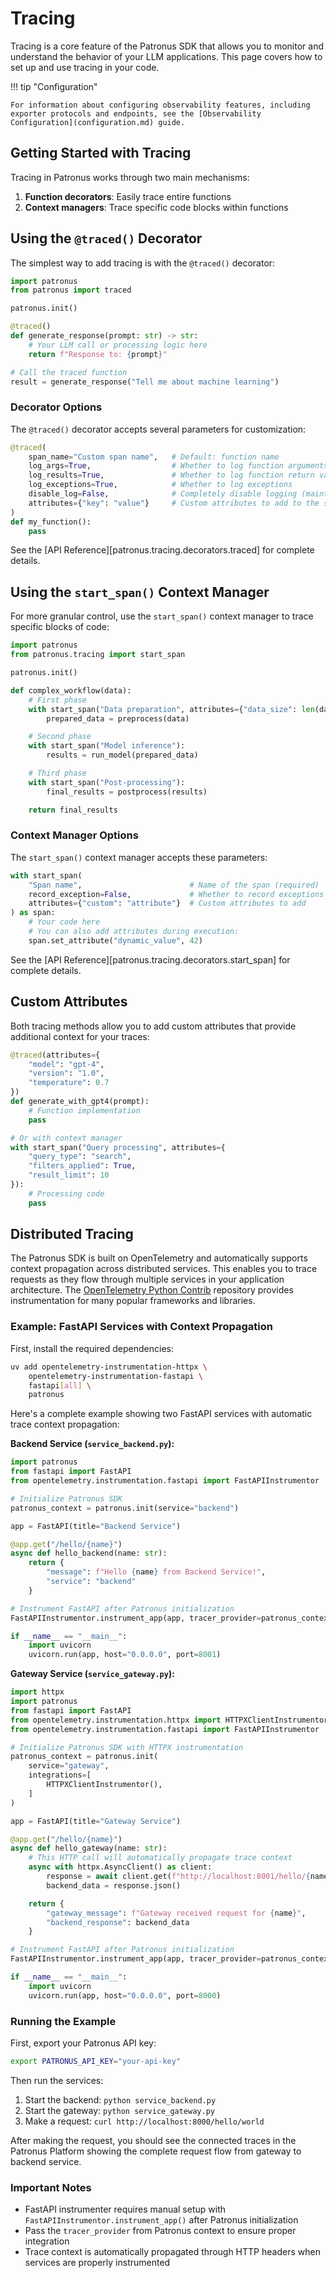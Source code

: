 # Tracing

Tracing is a core feature of the Patronus SDK that allows you to monitor and understand the behavior of your LLM applications.
This page covers how to set up and use tracing in your code.

!!! tip "Configuration"

    For information about configuring observability features, including exporter protocols and endpoints, see the [Observability Configuration](configuration.md) guide.

## Getting Started with Tracing

Tracing in Patronus works through two main mechanisms:

1. **Function decorators**: Easily trace entire functions
2. **Context managers**: Trace specific code blocks within functions

## Using the `@traced()` Decorator

The simplest way to add tracing is with the `@traced()` decorator:

```python
import patronus
from patronus import traced

patronus.init()

@traced()
def generate_response(prompt: str) -> str:
    # Your LLM call or processing logic here
    return f"Response to: {prompt}"

# Call the traced function
result = generate_response("Tell me about machine learning")
```

### Decorator Options

The `@traced()` decorator accepts several parameters for customization:

```python
@traced(
    span_name="Custom span name",   # Default: function name
    log_args=True,                  # Whether to log function arguments
    log_results=True,               # Whether to log function return values
    log_exceptions=True,            # Whether to log exceptions
    disable_log=False,              # Completely disable logging (maintains spans)
    attributes={"key": "value"}     # Custom attributes to add to the span
)
def my_function():
    pass
```

See the [API Reference][patronus.tracing.decorators.traced] for complete details.

## Using the `start_span()` Context Manager

For more granular control, use the `start_span()` context manager to trace specific blocks of code:

```python
import patronus
from patronus.tracing import start_span

patronus.init()

def complex_workflow(data):
    # First phase
    with start_span("Data preparation", attributes={"data_size": len(data)}):
        prepared_data = preprocess(data)

    # Second phase
    with start_span("Model inference"):
        results = run_model(prepared_data)

    # Third phase
    with start_span("Post-processing"):
        final_results = postprocess(results)

    return final_results
```

### Context Manager Options

The `start_span()` context manager accepts these parameters:

```python
with start_span(
    "Span name",                        # Name of the span (required)
    record_exception=False,             # Whether to record exceptions
    attributes={"custom": "attribute"}  # Custom attributes to add
) as span:
    # Your code here
    # You can also add attributes during execution:
    span.set_attribute("dynamic_value", 42)
```

See the [API Reference][patronus.tracing.decorators.start_span] for complete details.

## Custom Attributes

Both tracing methods allow you to add custom attributes that provide additional context for your traces:

```python
@traced(attributes={
    "model": "gpt-4",
    "version": "1.0",
    "temperature": 0.7
})
def generate_with_gpt4(prompt):
    # Function implementation
    pass

# Or with context manager
with start_span("Query processing", attributes={
    "query_type": "search",
    "filters_applied": True,
    "result_limit": 10
}):
    # Processing code
    pass
```

## Distributed Tracing

The Patronus SDK is built on OpenTelemetry and automatically supports context propagation across distributed services. This enables you to trace requests as they flow through multiple services in your application architecture. The [OpenTelemetry Python Contrib](https://github.com/open-telemetry/opentelemetry-python-contrib) repository provides instrumentation for many popular frameworks and libraries.

### Example: FastAPI Services with Context Propagation

First, install the required dependencies:

```bash
uv add opentelemetry-instrumentation-httpx \
    opentelemetry-instrumentation-fastapi \
    fastapi[all] \
    patronus
```

Here's a complete example showing two FastAPI services with automatic trace context propagation:

**Backend Service (`service_backend.py`):**

```python
import patronus
from fastapi import FastAPI
from opentelemetry.instrumentation.fastapi import FastAPIInstrumentor

# Initialize Patronus SDK
patronus_context = patronus.init(service="backend")

app = FastAPI(title="Backend Service")

@app.get("/hello/{name}")
async def hello_backend(name: str):
    return {
        "message": f"Hello {name} from Backend Service!",
        "service": "backend"
    }

# Instrument FastAPI after Patronus initialization
FastAPIInstrumentor.instrument_app(app, tracer_provider=patronus_context.tracer_provider)

if __name__ == "__main__":
    import uvicorn
    uvicorn.run(app, host="0.0.0.0", port=8001)
```

**Gateway Service (`service_gateway.py`):**

```python
import httpx
import patronus
from fastapi import FastAPI
from opentelemetry.instrumentation.httpx import HTTPXClientInstrumentor
from opentelemetry.instrumentation.fastapi import FastAPIInstrumentor

# Initialize Patronus SDK with HTTPX instrumentation
patronus_context = patronus.init(
    service="gateway",
    integrations=[
        HTTPXClientInstrumentor(),
    ]
)

app = FastAPI(title="Gateway Service")

@app.get("/hello/{name}")
async def hello_gateway(name: str):
    # This HTTP call will automatically propagate trace context
    async with httpx.AsyncClient() as client:
        response = await client.get(f"http://localhost:8001/hello/{name}")
        backend_data = response.json()

    return {
        "gateway_message": f"Gateway received request for {name}",
        "backend_response": backend_data
    }

# Instrument FastAPI after Patronus initialization
FastAPIInstrumentor.instrument_app(app, tracer_provider=patronus_context.tracer_provider)

if __name__ == "__main__":
    import uvicorn
    uvicorn.run(app, host="0.0.0.0", port=8000)
```

### Running the Example

First, export your Patronus API key:

```bash
export PATRONUS_API_KEY="your-api-key"
```

Then run the services:

1. Start the backend: `python service_backend.py`
2. Start the gateway: `python service_gateway.py`
3. Make a request: `curl http://localhost:8000/hello/world`

After making the request, you should see the connected traces in the Patronus Platform showing the complete request flow from gateway to backend service.

### Important Notes

- FastAPI instrumenter requires manual setup with `FastAPIInstrumentor.instrument_app()` after Patronus initialization
- Pass the `tracer_provider` from Patronus context to ensure proper integration
- Trace context is automatically propagated through HTTP headers when services are properly instrumented
